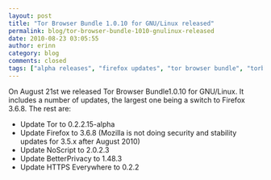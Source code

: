 ```yaml
---
layout: post
title: "Tor Browser Bundle 1.0.10 for GNU/Linux released"
permalink: blog/tor-browser-bundle-1010-gnulinux-released
date: 2010-08-23 03:05:55
author: erinn
category: blog
comments: closed
tags: ["alpha releases", "firefox updates", "tor browser bundle", "torbrowser"]
---
```


On August 21st we released Tor Browser Bundle1.0.10 for GNU/Linux. It includes a number of updates, the largest one being a switch to Firefox 3.6.8. The rest are:

-   Update Tor to 0.2.2.15-alpha
-   Update Firefox to 3.6.8 (Mozilla is not doing security and stability updates for 3.5.x after August 2010)
-   Update NoScript to 2.0.2.3
-   Update BetterPrivacy to 1.48.3
-   Update HTTPS Everywhere to 0.2.2

